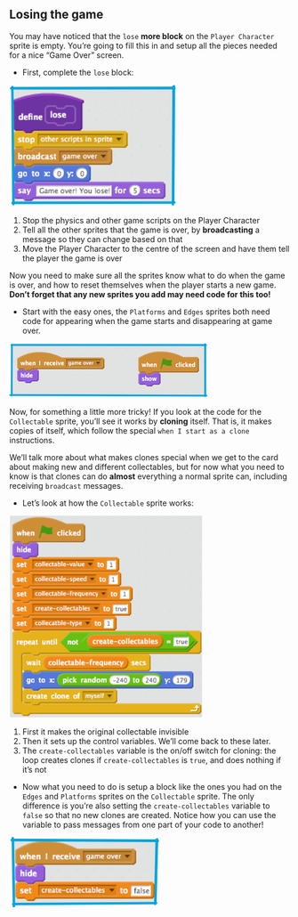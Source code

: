## Losing the game

You may have noticed that the `lose` **more block**  on the `Player Character` sprite is empty. You’re going to fill this in and setup all the pieces needed for a nice “Game Over” screen.

+ First, complete the `lose` block: 

![](images/losing1.png)

 1. Stop the physics and other game scripts on the Player Character
 2. Tell all the other sprites that the game is over, by **broadcasting** a message so they can change based on that
 3. Move the Player Character to the centre of the screen and have them tell the player the game is over

Now you need to make sure all the sprites know what to do when the game is over, and how to reset themselves when the player starts a new game. **Don’t forget that any new sprites you add may need code for this too!**

+ Start with the easy ones, the `Platforms` and `Edges` sprites both need code for appearing when the game starts and disappearing at game over. 

![](images/losing2.png)

Now, for something a little more tricky! If you look at the code for the `Collectable` sprite, you’ll see it works by **cloning** itself. That is, it makes copies of itself, which follow the special `when I start as a clone` instructions. 

We’ll talk more about what makes clones special when we get to the card about making new and different collectables, but for now what you need to know is that clones can do **almost** everything a normal sprite can, including receiving `broadcast` messages.

+ Let’s look at how the `Collectable` sprite works: 
 
 ![](images/losing3.png)

 1. First it makes the original collectable invisible
 2. Then it sets up the control variables. We’ll come back to these later.
 3. The `create-collectables` variable is the on/off switch for cloning: the loop creates clones if `create-collectables` is `true`, and does nothing if it’s not

+ Now what you need to do is setup a block like the ones you had on the `Edges` and `Platforms` sprites on the `Collectable` sprite. The only difference is you’re also setting the `create-collectables` variable to `false` so that no new clones are created. Notice how you can use the variable to pass messages from one part of your code to another! 

![](images/losing4.png)